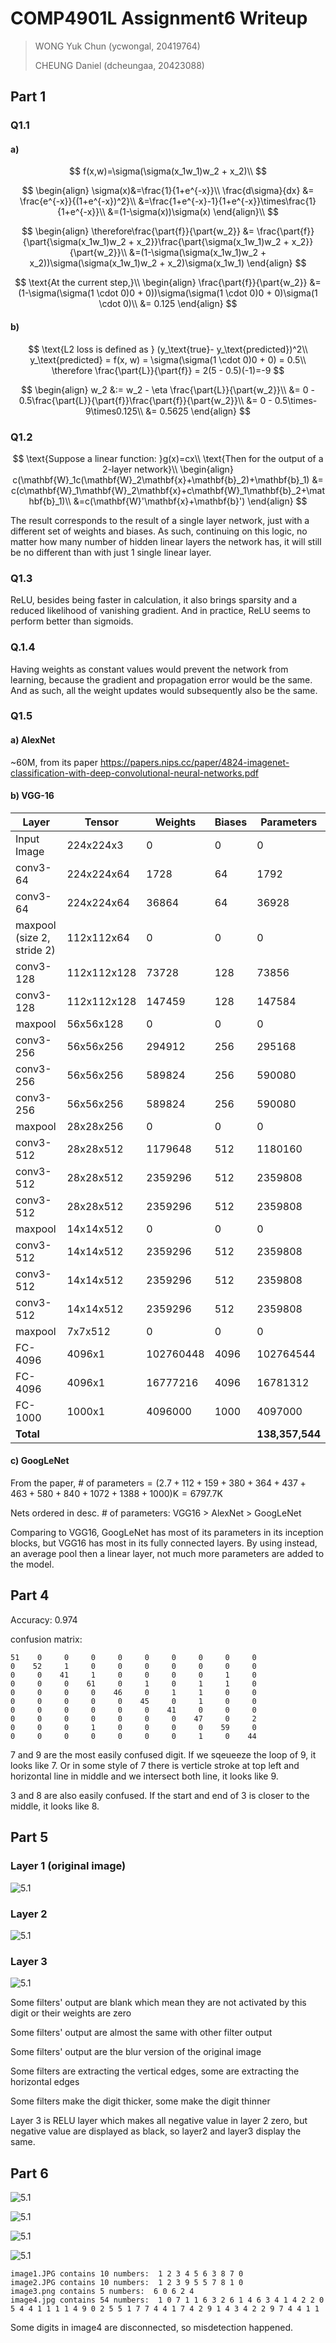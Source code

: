 # COMP4901L Assignment6 Writeup

>WONG Yuk Chun (ycwongal, 20419764)
>
>CHEUNG Daniel (dcheungaa, 20423088)

## Part 1

### Q1.1

#### a)

$$
f(x,w)=\sigma(\sigma(x_1w_1)w_2 + x_2)\\
$$

$$
\begin{align}
\sigma(x)&=\frac{1}{1+e^{-x}}\\
\frac{d\sigma}{dx} &= \frac{e^{-x}}{(1+e^{-x})^2}\\
&=\frac{1+e^{-x}-1}{1+e^{-x}}\times\frac{1}{1+e^{-x}}\\
&=(1-\sigma(x))\sigma(x)
\end{align}\\
$$

$$
\begin{align}
\therefore\frac{\part{f}}{\part{w_2}} &= \frac{\part{f}}{\part{\sigma(x_1w_1)w_2 + x_2}}\frac{\part{\sigma(x_1w_1)w_2 + x_2}}{\part{w_2}}\\
&=(1-\sigma(\sigma(x_1w_1)w_2 + x_2))\sigma(\sigma(x_1w_1)w_2 + x_2)\sigma(x_1w_1)
\end{align}
$$

$$
\text{At the current step,}\\
\begin{align}
\frac{\part{f}}{\part{w_2}} &= (1-\sigma(\sigma(1 \cdot 0)0 + 0))\sigma(\sigma(1 \cdot 0)0 + 0)\sigma(1 \cdot 0)\\
&= 0.125
\end{align}
$$



#### b)

$$
\text{L2 loss is defined as } (y_\text{true}- y_\text{predicted})^2\\
y_\text{predicted} = f(x, w) = \sigma(\sigma(1 \cdot 0)0 + 0) = 0.5\\
\therefore \frac{\part{L}}{\part{f}} = 2(5 - 0.5)(-1)=-9
$$


$$
\begin{align}
w_2 &:= w_2 - \eta \frac{\part{L}}{\part{w_2}}\\
&= 0 - 0.5\frac{\part{L}}{\part{f}}\frac{\part{f}}{\part{w_2}}\\
&= 0 - 0.5\times-9\times0.125\\
&= 0.5625
\end{align}
$$

### Q1.2

$$
\text{Suppose a linear function: }g(x)=cx\\
\text{Then for the output of a 2-layer network}\\
\begin{align}
c(\mathbf{W}_1c(\mathbf{W}_2\mathbf{x}+\mathbf{b}_2)+\mathbf{b}_1) &= c(c\mathbf{W}_1\mathbf{W}_2\mathbf{x}+c\mathbf{W}_1\mathbf{b}_2+\mathbf{b}_1)\\
&=c(\mathbf{W}'\mathbf{x}+\mathbf{b}')
\end{align}
$$

The result corresponds to the result of a single layer network, just with a different set of weights and biases. As such, continuing on this logic, no matter how many number of hidden linear layers the network has, it will still be no different than with just 1 single linear layer.

### Q1.3

ReLU, besides being faster in calculation, it also brings sparsity and a reduced likelihood of vanishing gradient. And in practice, ReLU seems to perform better than sigmoids. 

### Q.1.4

Having weights as constant values would prevent the network from learning, because the gradient and propagation error would be the same. And as such, all the weight updates would subsequently also be the same.

### Q1.5

#### a) AlexNet

~60M, from its paper https://papers.nips.cc/paper/4824-imagenet-classification-with-deep-convolutional-neural-networks.pdf

#### b) VGG-16

| Layer                      | Tensor      | Weights   | Biases | Parameters      |
| -------------------------- | ----------- | --------- | ------ | --------------- |
| Input Image                | 224x224x3   | 0         | 0      | 0               |
| conv3-64                   | 224x224x64  | 1728      | 64     | 1792            |
| conv3-64                   | 224x224x64  | 36864     | 64     | 36928           |
| maxpool (size 2, stride 2) | 112x112x64  | 0         | 0      | 0               |
| conv3-128                  | 112x112x128 | 73728     | 128    | 73856           |
| conv3-128                  | 112x112x128 | 147459    | 128    | 147584          |
| maxpool                    | 56x56x128   | 0         | 0      | 0               |
| conv3-256                  | 56x56x256   | 294912    | 256    | 295168          |
| conv3-256                  | 56x56x256   | 589824    | 256    | 590080          |
| conv3-256                  | 56x56x256   | 589824    | 256    | 590080          |
| maxpool                    | 28x28x256   | 0         | 0      | 0               |
| conv3-512                  | 28x28x512   | 1179648   | 512    | 1180160         |
| conv3-512                  | 28x28x512   | 2359296   | 512    | 2359808         |
| conv3-512                  | 28x28x512   | 2359296   | 512    | 2359808         |
| maxpool                    | 14x14x512   | 0         | 0      | 0               |
| conv3-512                  | 14x14x512   | 2359296   | 512    | 2359808         |
| conv3-512                  | 14x14x512   | 2359296   | 512    | 2359808         |
| conv3-512                  | 14x14x512   | 2359296   | 512    | 2359808         |
| maxpool                    | 7x7x512     | 0         | 0      | 0               |
| FC-4096                    | 4096x1      | 102760448 | 4096   | 102764544       |
| FC-4096                    | 4096x1      | 16777216  | 4096   | 16781312        |
| FC-1000                    | 1000x1      | 4096000   | 1000   | 4097000         |
| **Total**                  |             |           |        | **138,357,544** |

#### c) GoogLeNet

From the paper, $\text{# of parameters} = (2.7 + 112 + 159 + 380 + 364 + 437 + 463 + 580 + 840 + 1072 + 1388 + 1000)\text{K} = 6797.7\text{K}$

Nets ordered in desc. # of parameters: VGG16 > AlexNet > GoogLeNet

Comparing to VGG16, GoogLeNet has most of its parameters in its inception blocks, but VGG16 has most in its fully connected layers. By using instead, an average pool then a linear layer, not much more parameters are added to the model.

## Part 4

Accuracy: 0.974

confusion matrix:

```
51    0     0     0     0     0     0     0     0     0
0    52     1     0     0     0     0     0     0     0
0     0    41     1     0     0     0     0     1     0
0     0     0    61     0     1     0     1     1     0
0     0     0     0    46     0     1     1     0     0
0     0     0     0     0    45     0     1     0     0
0     0     0     0     0     0    41     0     0     0
0     0     0     0     0     0     0    47     0     2
0     0     0     1     0     0     0     0    59     0
0     0     0     0     0     0     0     1     0    44
```

7 and 9 are the most easily confused digit. If we sqeueeze the loop of 9, it looks like 7. Or in some style of 7 there is verticle stroke at top left and horizontal line in middle and we intersect both line, it looks like 9.

3 and 8 are also easily confused. If the start and end of 3 is closer to the middle, it looks like 8.

## Part 5

### Layer 1 (original image)

 ![5.1](saved_figures/5.1.jpg)

### Layer 2

 ![5.1](saved_figures/5.2.jpg)

### Layer 3 

![5.1](saved_figures/5.3.jpg)

Some filters' output are blank which mean they are not activated by this digit or their weights are zero 

Some filters' output are almost the same with other filter output

Some filters' output are the blur version of the original image

Some filters are extracting the vertical edges, some are extracting the horizontal edges

Some filters make the digit thicker, some make the digit thinner

Layer 3 is RELU layer which makes all negative value in layer 2 zero, but negative value are displayed as black, so layer2 and layer3 display the same.

## Part 6

![5.1](saved_figures/image1.JPG.jpg)


![5.1](saved_figures/image2.JPG.jpg)


![5.1](saved_figures/image3.png.jpg)

![5.1](saved_figures/image4.jpg.jpg)

```
image1.JPG contains 10 numbers:  1 2 3 4 5 6 3 8 7 0
image2.JPG contains 10 numbers:  1 2 3 9 5 5 7 8 1 0
image3.png contains 5 numbers:  6 0 6 2 4
image4.jpg contains 54 numbers:  1 0 7 1 1 6 3 2 6 1 4 6 3 4 1 4 2 2 0 5 4 4 1 1 1 1 4 9 0 2 5 5 1 7 7 4 4 1 7 4 2 9 1 4 3 4 2 2 9 7 4 4 1 1
```

Some digits in image4 are disconnected, so misdetection happened.


